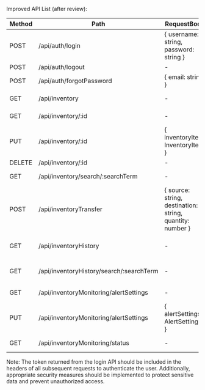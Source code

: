 Improved API List (after review):

| Method | Path | RequestBody | ResponseBody |
|--------|------|-------------|--------------|
| POST | /api/auth/login | { username: string, password: string } | { token: string } |
| POST | /api/auth/logout | - | - |
| POST | /api/auth/forgotPassword | { email: string } | - |
| GET | /api/inventory | - | { inventoryList: InventoryItem[] } |
| GET | /api/inventory/:id | - | { inventoryItem: InventoryItem } |
| PUT | /api/inventory/:id | { inventoryItem: InventoryItem } | - |
| DELETE | /api/inventory/:id | - | - |
| GET | /api/inventory/search/:searchTerm | - | { inventoryList: InventoryItem[] } |
| POST | /api/inventoryTransfer | { source: string, destination: string, quantity: number } | - |
| GET | /api/inventoryHistory | - | { inventoryHistory: InventoryHistoryItem[] } |
| GET | /api/inventoryHistory/search/:searchTerm | - | { inventoryHistory: InventoryHistoryItem[] } |
| GET | /api/inventoryMonitoring/alertSettings | - | { alertSettings: AlertSettings } |
| PUT | /api/inventoryMonitoring/alertSettings | { alertSettings: AlertSettings } | - |
| GET | /api/inventoryMonitoring/status | - | { inventoryStatus: InventoryItem[] } |

Note: The token returned from the login API should be included in the headers of all subsequent requests to authenticate the user. Additionally, appropriate security measures should be implemented to protect sensitive data and prevent unauthorized access.